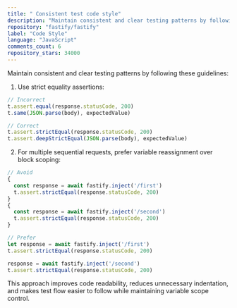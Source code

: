 ```yaml
---
title: " Consistent test code style"
description: "Maintain consistent and clear testing patterns by following these guidelines: use strict equality assertions, prefer variable reassignment over block scoping for multiple sequential requests, and maintain consistent formatting to improve code readability and reduce unnecessary indentation."
repository: "fastify/fastify"
label: "Code Style"
language: "JavaScript"
comments_count: 6
repository_stars: 34000
---
```


Maintain consistent and clear testing patterns by following these guidelines:

1. Use strict equality assertions:
```javascript
// Incorrect
t.assert.equal(response.statusCode, 200)
t.same(JSON.parse(body), expectedValue)

// Correct
t.assert.strictEqual(response.statusCode, 200)
t.assert.deepStrictEqual(JSON.parse(body), expectedValue)
```

2. For multiple sequential requests, prefer variable reassignment over block scoping:
```javascript
// Avoid
{
  const response = await fastify.inject('/first')
  t.assert.strictEqual(response.statusCode, 200)
}
{
  const response = await fastify.inject('/second')
  t.assert.strictEqual(response.statusCode, 200)
}

// Prefer
let response = await fastify.inject('/first')
t.assert.strictEqual(response.statusCode, 200)

response = await fastify.inject('/second')
t.assert.strictEqual(response.statusCode, 200)
```

This approach improves code readability, reduces unnecessary indentation, and makes test flow easier to follow while maintaining variable scope control.